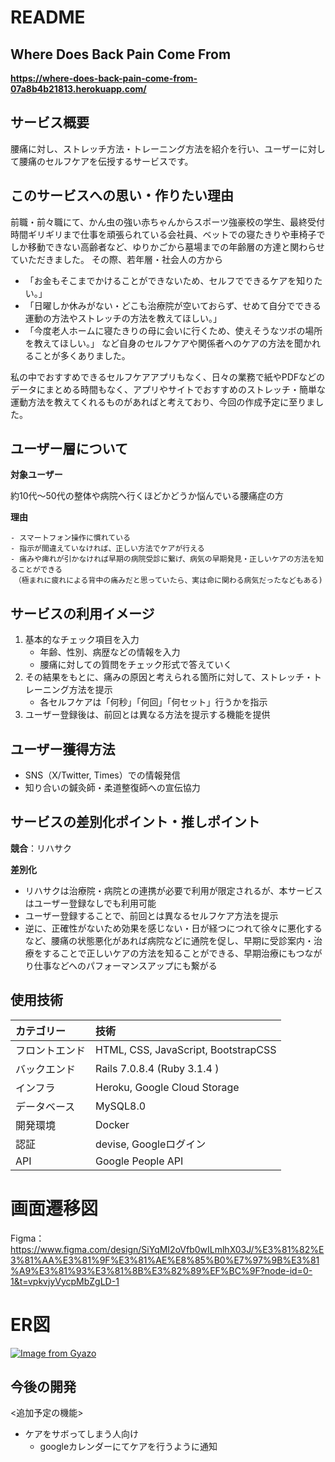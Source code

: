 # README


## Where Does Back Pain Come From
**https://where-does-back-pain-come-from-07a8b4b21813.herokuapp.com/**



## サービス概要
腰痛に対し、ストレッチ方法・トレーニング方法を紹介を行い、ユーザーに対して腰痛のセルフケアを伝授するサービスです。

## このサービスへの思い・作りたい理由
前職・前々職にて、かん虫の強い赤ちゃんからスポーツ強豪校の学生、最終受付時間ギリギリまで仕事を頑張られている会社員、ベットでの寝たきりや車椅子でしか移動できない高齢者など、ゆりかごから墓場までの年齢層の方達と関わらせていただきました。
その際、若年層・社会人の方から
- 「お金もそこまでかけることができないため、セルフでできるケアを知りたい。」
- 「日曜しか休みがない・どこも治療院が空いておらず、せめて自分でできる運動の方法やストレッチの方法を教えてほしい。」
- 「今度老人ホームに寝たきりの母に会いに行くため、使えそうなツボの場所を教えてほしい。」
など自身のセルフケアや関係者へのケアの方法を聞かれることが多くありました。

私の中でおすすめできるセルフケアアプリもなく、日々の業務で紙やPDFなどのデータにまとめる時間もなく、アプリやサイトでおすすめのストレッチ・簡単な運動方法を教えてくれるものがあればと考えており、今回の作成予定に至りました。


## ユーザー層について
**対象ユーザー**

約10代〜50代の整体や病院へ行くほどかどうか悩んでいる腰痛症の方

**理由**

    - スマートフォン操作に慣れている
    - 指示が間違えていなければ、正しい方法でケアが行える
    - 痛みや痺れが引かなければ早期の病院受診に繋げ、病気の早期発見・正しいケアの方法を知ることができる
    　（極まれに疲れによる背中の痛みだと思っていたら、実は命に関わる病気だったなどもある)


## サービスの利用イメージ
1. 基本的なチェック項目を入力
    - 年齢、性別、病歴などの情報を入力
    - 腰痛に対しての質問をチェック形式で答えていく
2. その結果をもとに、痛みの原因と考えられる箇所に対して、ストレッチ・トレーニング方法を提示
    - 各セルフケアは「何秒」「何回」「何セット」行うかを指示
3. ユーザー登録後は、前回とは異なる方法を提示する機能を提供


## ユーザー獲得方法
- SNS（X/Twitter, Times）での情報発信
- 知り合いの鍼灸師・柔道整復師への宣伝協力


## サービスの差別化ポイント・推しポイント
 **競合**：リハサク

 **差別化**
 - リハサクは治療院・病院との連携が必要で利用が限定されるが、本サービスはユーザー登録なしでも利用可能
 - ユーザー登録することで、前回とは異なるセルフケア方法を提示
 - 逆に、正確性がないため効果を感じない・日が経つにつれて徐々に悪化するなど、腰痛の状態悪化があれば病院などに通院を促し、早期に受診案内・治療をすることで正しいケアの方法を知ることができる、早期治療にもつながり仕事などへのパフォーマンスアップにも繋がる


## 使用技術

| カテゴリー | 技術 |
:----|:----
| フロントエンド | HTML, CSS, JavaScript, BootstrapCSS |
| バックエンド | Rails 7.0.8.4 (Ruby 3.1.4 )  |
| インフラ | Heroku, Google Cloud Storage |
| データベース | MySQL8.0 |
| 開発環境 | Docker |
| 認証 | devise, Googleログイン |
| API | Google People API |


# 画面遷移図
Figma：https://www.figma.com/design/SiYqMI2oVfb0wILmlhX03J/%E3%81%82%E3%81%AA%E3%81%9F%E3%81%AE%E8%85%B0%E7%97%9B%E3%81%A9%E3%81%93%E3%81%8B%E3%82%89%EF%BC%9F?node-id=0-1&t=vpkvjyVycpMbZgLD-1

# ER図
[![Image from Gyazo](https://i.gyazo.com/efc3727c2640c09e6b3a13b675584e0c.png)](https://gyazo.com/efc3727c2640c09e6b3a13b675584e0c)

## 今後の開発
<追加予定の機能>
- ケアをサボってしまう人向け
    - googleカレンダーにてケアを行うように通知